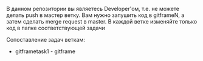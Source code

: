 В данном репозитории вы являетесь Developer'ом, т.е. не можете делать push в мастер ветку. Вам нужно запушить код в gitframeN, а затем сделать merge request в master. В каждой ветке изменяйте только код в папке соответствующей задачи

Сопоставление задач веткам:
- gitframetask1 - gitframe